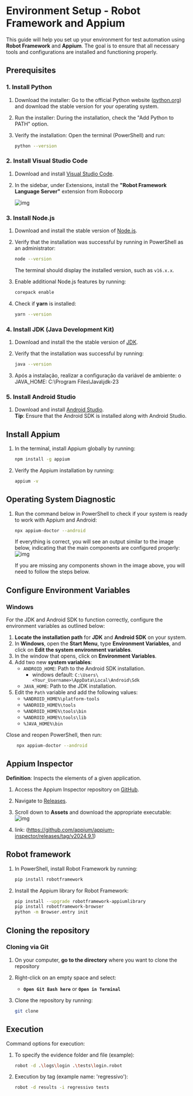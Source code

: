 # Environment Setup - Robot Framework and Appium

This guide will help you set up your environment for test automation using **Robot Framework** and **Appium**. The goal is to ensure that all necessary tools and configurations are installed and functioning properly.

## Prerequisites

### 1. Install Python
1. Download the installer: Go to the official Python website ([python.org](https://www.python.org/downloads/)) and download the stable version for your operating system.
2. Run the installer: During the installation, check the "Add Python to PATH" option.
3. Verify the installation: Open the terminal (PowerShell) and run:

    ```bash
    python --version
    ```

### 2. Install Visual Studio Code
1. Download and install [Visual Studio Code](https://code.visualstudio.com/).
2. In the sidebar, under Extensions, install the **"Robot Framework Language Server"** extension from Robocorp

    ![img](assets/Screenshot%202024-11-04_09h16_41.png)

### 3. Install Node.js
1. Download and install the stable version of [Node.js](https://nodejs.org/en/download/prebuilt-installer).
2. Verify that the installation was successful by running in PowerShell as an administrator:

    ```bash
    node --version
    ```

    The terminal should display the installed version, such as `v16.x.x`.

3. Enable additional Node.js features by running:

    ```bash
    corepack enable
    ```

4. Check if **yarn** is installed:

    ```bash
    yarn --version
    ```

### 4. Install JDK (Java Development Kit)
1. Download and install the the stable version of [JDK](https://www.oracle.com/java/technologies/downloads/).
2. Verify that the installation was successful by running:

    ```bash
    java --version
    ```
3. Após a instalação, realizar a configuração da variável de ambiente:
o	JAVA_HOME: C:\Program Files\Java\jdk-23


### 5. Install Android Studio
1. Download and install [Android Studio](https://developer.android.com/studio).  
   **Tip**: Ensure that the Android SDK is installed along with Android Studio.

## Install Appium
1. In the terminal, install Appium globally by running:

    ```bash
    npm install -g appium
    ```

2. Verify the Appium installation by running:

    ```bash
    appium -v
    ```

## Operating System Diagnostic
1. Run the command below in PowerShell to check if your system is ready to work with Appium and Android:

    ```bash
    npx appium-doctor --android
    ```

    If everything is correct, you will see an output similar to the image below, indicating that the main components are configured properly:  
    ![img](assets/Screenshot%202024-10-02%20180300.png)

    If you are missing any components shown in the image above, you will need to follow the steps below.

## Configure Environment Variables

### Windows
For the JDK and Android SDK to function correctly, configure the environment variables as outlined below:

1. **Locate the installation path** for **JDK** and **Android SDK** on your system.
2. In **Windows**, open the **Start Menu**, type **Environment Variables**, and click on **Edit the system environment variables**.
3. In the window that opens, click on **Environment Variables**.
4. Add two new **system variables**:
   - `ANDROID_HOME`: Path to the Android SDK installation.
        - windows default: `C:\Users\<Your_Username>\AppData\Local\Android\Sdk`
   - `JAVA_HOME`: Path to the JDK installation.
5. Edit the `Path` variable and add the following values:
   - `%ANDROID_HOME%\platform-tools`
   - `%ANDROID_HOME%\tools`
   - `%ANDROID_HOME%\tools\bin`
   - `%ANDROID_HOME%\tools\lib`
   - `%JAVA_HOME%\bin`

Close and reopen PowerShell, then run:

```bash
    npx appium-doctor --android
```

## Appium Inspector

**Definition**: Inspects the elements of a given application.

1. Access the Appium Inspector repository on [GitHub](https://github.com/appium/appium-inspector).
2. Navigate to [Releases](https://github.com/appium/appium-inspector/releases).
3. Scroll down to **Assets** and download the appropriate executable:  
    ![img](assets/Screenshot%202024-10-03%20120234.png) 

4. link: (https://github.com/appium/appium-inspector/releases/tag/v2024.9.1)

## Robot framework

1. In PowerShell, install Robot Framework by running:

    ```bash
    pip install robotframework
    ```

2. Install the Appium library for Robot Framework:

    ```bash
    pip install --upgrade robotframework-appiumlibrary
    pip install robotframework-browser
    python -m Browser.entry init
    ```

## Cloning the repository

### Cloning via Git

1. On your computer, **go to the directory** where you want to clone the repository
2. Right-click on an empty space and select:
    - **`Open Git Bash here`** or **`Open in Terminal`**
3. Clone the repository by running:

    ```bash
    git clone 
    ```

## Execution
Command options for execution:
1. To specify the evidence folder and file (example):
    ```bash
    robot -d .\logs\login .\tests\login.robot
    ```

2. Execution by tag (example name: 'regressivo'):
    ```bash
    robot -d results -i regressivo tests
    ```

